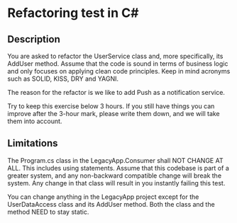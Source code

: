 # Refactoring test in C#

## Description

You are asked to refactor the UserService class and, more specifically, its AddUser method. 
Assume that the code is sound in terms of business logic and only focuses on applying clean code principles. Keep in mind acronyms such as SOLID, KISS, DRY and YAGNI.

The reason for the refactor is we like to add Push as a notification service.

Try to keep this exercise below 3 hours. If you still have things you can improve after the 3-hour mark, please write them down, and we will take them into account.

## Limitations
The Program.cs class in the LegacyApp.Consumer shall NOT CHANGE AT ALL. This includes using statements. Assume that this codebase is part of a greater system, and any non-backward compatible change will break the system. Any change in that class will result in you instantly failing this test.

You can change anything in the LegacyApp project except for the UserDataAccess class and its AddUser method. Both the class and the method NEED to stay static.